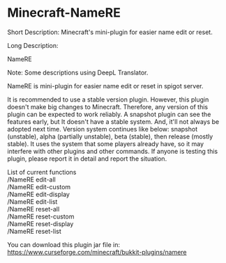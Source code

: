 # Minecraft-NameRE
Short Description: 
Minecraft's mini-plugin for easier name edit or reset.

Long Description: 

NameRE

Note: Some descriptions using DeepL Translator.

NameRE is mini-plugin for easier name edit or reset in spigot server.

It is recommended to use a stable version plugin.
However, this plugin doesn't make big changes to Minecraft.
Therefore, any version of this plugin can be expected to work reliably.
A snapshot plugin can see the features early, but It doesn't have a stable system. And, it'll not always be adopted next time.
Version system continues like below: snapshot (unstable), alpha (partially unstable), beta (stable), then release (mostly stable).
It uses the system that some players already have, so it may interfere with other plugins and other commands. If anyone is testing this plugin, please report it in detail and report the situation.



List of current functions
<commands>  
/NameRE edit-all <PlayerName> <AfterName>  
/NameRE edit-custom <PlayerName> <AfterName>  
/NameRE edit-display <PlayerName> <AfterName>  
/NameRE edit-list <PlayerName> <AfterName>  
/NameRE reset-all <PlayerName>  
/NameRE reset-custom <PlayerName>  
/NameRE reset-display <PlayerName>  
/NameRE reset-list <PlayerName>

You can download this plugin jar file in: https://www.curseforge.com/minecraft/bukkit-plugins/namere
